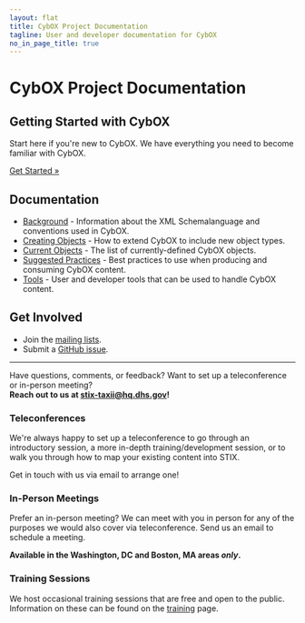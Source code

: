 ```yaml
---
layout: flat
title: CybOX Project Documentation
tagline: User and developer documentation for CybOX
no_in_page_title: true
---
```


<h1 class="site-title">CybOX Project Documentation</h1>

<div class="jumbotron">
  <h2><strong>Getting Started with CybOX</strong></h2>
  <p>Start here if you're new to CybOX. We have everything you need to become
  familiar with CybOX.</p>
  <p><a class="btn btn-primary btn-lg" role="button" href="/getting-started">Get Started »</a></p>
</div>

<div class="row">
  <div class="col-md-6">
    <h2>Documentation</h2>
    <ul>
      <li><a href="/documentation/background">Background</a> - Information about the XML Schemalanguage and conventions used in CybOX.</li>
      <li><a href="/documentation/creating-objects">Creating Objects</a> - How to extend CybOX to include new object types.</li>
      <li><a href="/documentation/objects">Current Objects</a> - The list of currently-defined CybOX objects.</li>
      <li><a href="/documentation/suggested-practices">Suggested Practices</a> - Best practices to use when producing and consuming CybOX content.</li>
      <li><a href="/documentation/tools">Tools</a> - User and developer tools that can be used to handle CybOX content.</li>
    </ul>
  </div>
  <div class="col-md-6">
    <h2>Get Involved</h2>
    <ul>
      <li>Join the <a href="http://cybox.mitre.org/community/registration.html">mailing lists</a>.</li>
      <li>Submit a <a href="https://github.com/CybOXProject/schemas/issues">GitHub issue</a>.</li>
    </ul>
  </div>
</div>


<hr />
<p class="lead text-center">
  Have questions, comments, or feedback? Want to set up a teleconference or in-person meeting?
  <br/>
  <strong>Reach out to us at <a href="mailto:stix-taxii@hq.dhs.gov">stix-taxii@hq.dhs.gov</a>!</strong>
</p>

<div class="row">
  <div class="col-md-4">
    <h3 class="text-center">Teleconferences</h3>
    <div class="contact-icon">
      <span class="glyphicon glyphicon-earphone">
      </span>
    </div>
    <p>We're always happy to set up a teleconference to go through an introductory session, a more in-depth training/development session, or to walk you through how to map your existing content into STIX.</p>
    <p>Get in touch with us via email to arrange one!</p>
  </div>
  <div class="col-md-4">
    <h3 class="text-center">In-Person Meetings</h3>
    <div class="contact-icon">
      <span class="glyphicon glyphicon-user">
      </span>
    </div>
    <p>Prefer an in-person meeting? We can meet with you in person for any of the purposes we would also cover via teleconference. Send us an email to schedule a meeting.</p>
    <p class="text-center"><strong>Available in the Washington, DC and Boston, MA areas <em>only</em>.</strong></p>
  </div>
  <div class="col-md-4">
    <h3 class="text-center">Training Sessions</h3>
    <div class="contact-icon">
      <span class="glyphicon glyphicon-pencil">
      </span>
    </div>
    <p>We host occasional training sessions that are free and open to the public. Information on these can be found on the <a href="http://stix.mitre.org/training/index.html">training</a> page.</p>
  </div>
</div>
